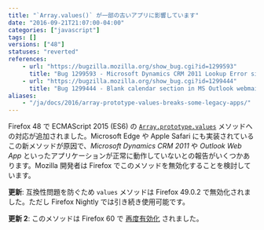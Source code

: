```yaml
---
title: "`Array.values()` が一部の古いアプリに影響しています"
date: "2016-09-21T21:07:00-04:00"
categories: ["javascript"]
tags: []
versions: ["48"]
statuses: "reverted"
references:
    - url: "https://bugzilla.mozilla.org/show_bug.cgi?id=1299593"
      title: "Bug 1299593 - Microsoft Dynamics CRM 2011 Lookup Error since Firefox Version 48.0.2 due to Array.prototype.values"
    - url: "https://bugzilla.mozilla.org/show_bug.cgi?id=1299444"
      title: "Bug 1299444 - Blank calendar section in MS Outlook webmail (OWA) after Firefox 48"
aliases:
    - "/ja/docs/2016/array-prototype-values-breaks-some-legacy-apps/"
---
```

Firefox 48 で ECMAScript 2015 (ES6) の [`Array.prototype.values`](https://developer.mozilla.org/docs/Web/JavaScript/Reference/Global_Objects/Array/values) メソッドへの対応が追加されました。Microsoft Edge や Apple Safari にも実装されているこの新メソッドが原因で、*Microsoft Dynamics CRM 2011* や *Outlook Web App* といったアプリケーションが正常に動作していないとの報告がいくつかあります。Mozilla 開発者は Firefox でこのメソッドを無効化することを検討しています。

**更新**: 互換性問題を防ぐため `values` メソッドは Firefox 49.0.2 で無効化されました。ただし Firefox Nightly では引き続き使用可能です。

**更新 2**: このメソッドは Firefox 60 で [再度有効化](https://www.fxsitecompat.com/ja/docs/2018/array-prototype-values-is-now-enabled-again/) されました。

